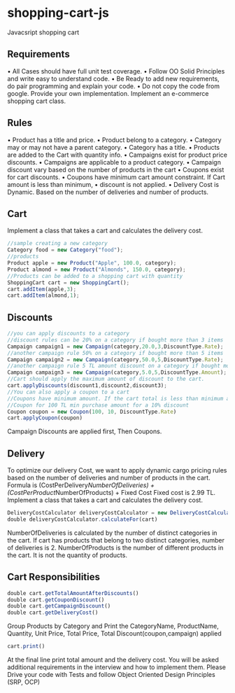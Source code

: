 # shopping-cart-js

Javacsript shopping cart

## Requirements

• All Cases should have full unit test coverage.
• Follow OO Solid Principles and write easy to understand code.
• Be Ready to add new requirements, do pair programming and explain your code.
• Do not copy the code from google. Provide your own implementation.
Implement an e-commerce shopping cart class.

## Rules

• Product has a title and price.
• Product belong to a category.
• Category may or may not have a parent category.
• Category has a title.
• Products are added to the Cart with quantity info.
• Campaigns exist for product price discounts.
• Campaigns are applicable to a product category.
• Campaign discount vary based on the number of products in the cart
• Coupons exist for cart discounts.
• Coupons have minimum cart amount constraint. If Cart amount is less than minimum,
• discount is not applied.
• Delivery Cost is Dynamic. Based on the number of deliveries and number of products.

## Cart

Implement a class that takes a cart and calculates the delivery cost.

```javascript
//sample creating a new category
Category food = new Category("food");
//products
Product apple = new Product("Apple", 100.0, category);
Product almond = new Product("Almonds", 150.0, category);
//Products can be added to a shopping cart with quantity
ShoppingCart cart = new ShoppingCart();
cart.addItem(apple,3);
cart.addItem(almond,1);
```

## Discounts

```javascript
//you can apply discounts to a category
//discount rules can be 20% on a category if bought more than 3 items
Campaign campaign1 = new Campaign(category,20.0,3,DiscountType.Rate);
//another campaign rule 50% on a category if bought more than 5 items
Campaign campaign2 = new Campaign(category,50.0,5,DiscountType.Rate);
//another campaign rule 5 TL amount discount on a category if bought more than 5 items
Campaign campaign3 = new Campaign(category,5.0,5,DiscountType.Amount);
//Cart should apply the maximum amount of discount to the cart.
cart.applyDiscounts(discount1,discount2,discount3);
//You can also apply a coupon to a cart
//Coupons have minimum amount. If the cart total is less than minimum amount, coupon is not applicable
//Coupon for 100 TL min purchase amount for a 10% discount
Coupon coupon = new Coupon(100, 10, DiscountType.Rate)
cart.applyCoupon(coupon)
```

Campaign Discounts are applied first, Then Coupons.

## Delivery

To optimize our delivery Cost, we want to apply dynamic cargo pricing rules based on the
number of deliveries and number of products in the cart.
Formula is (CostPerDelivery*NumberOfDeliveries) + (CostPerProduct*NumberOfProducts) + Fixed Cost
Fixed cost is 2.99 TL.
Implement a class that takes a cart and calculates the delivery cost.

```javascript
DeliveryCostCalculator deliveryCostCalculator = new DeliveryCostCalculator(costPerDelivery,costPerProduct,fixedCost);
double deliveryCostCalculator.calculateFor(cart)
```

NumberOfDeliveries is calculated by the number of distinct categories in the cart.
If cart has products that belong to two distinct categories, number of deliveries is 2.
NumberOfProducts is the number of different products in the cart. It is not the quantity of products.

## Cart Responsibilities

```javascript
double cart.getTotalAmountAfterDiscounts()
double cart.getCouponDiscount()
double cart.getCampaignDiscount()
double cart.getDeliveryCost()
```

Group Products by Category and Print the CategoryName, ProductName, Quantity, Unit
Price, Total Price, Total Discount(coupon,campaign) applied

```javascript
cart.print()
```

At the final line print total amount and the delivery cost.
You will be asked additional requirements in the interview and how to implement them.
Please Drive your code with Tests and follow Object Oriented Design Principles (SRP, OCP)
